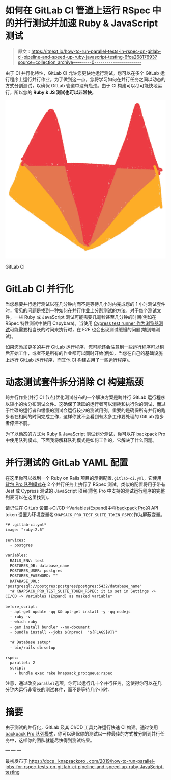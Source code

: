 # 如何在 GitLab CI 管道上运行 RSpec 中的并行测试并加速 Ruby & JavaScript 测试

> 原文：<https://itnext.io/how-to-run-parallel-tests-in-rspec-on-gitlab-ci-pipeline-and-speed-up-ruby-javascript-testing-6fca26817693?source=collection_archive---------0----------------------->

由于 CI 并行化特性，GitLab CI 允许您更快地运行测试。您可以在多个 GitLab 运行程序上运行并行作业。为了做到这一点，您将学习如何在并行任务之间以动态的方式分割测试，以确保 GitLab 管道中没有瓶颈。由于 CI 构建可以尽可能快地运行，所以您的 **Ruby & JS 测试也可以非常快**。

![](img/222ccda752dce145cb0871791b9a8524.png)

GitLab CI

# GitLab CI 并行化

当您想要并行运行测试以在几分钟内而不是等待几小时内完成您的 1 小时测试套件时，常见的问题是找到一种如何在并行作业上分割测试的方法。对于每个测试文件，一些 Ruby 或 JavaScript 测试可能需要几毫秒甚至几分钟的时间(例如在 RSpec 特性测试中使用 Capybara)。当使用 [Cypress test runner 作为浏览器测试](https://docs.knapsackpro.com/2019/cypress-parallel-testing-with-jenkins-pipeline-stages)可能需要相当长的时间来执行时，在 E2E 也会出现测试缓慢的问题(端到端测试)。

如果您添加更多的并行 GitLab 运行程序，您可能还会注意到一些运行程序可以稍后开始工作，或者不是所有的作业都可以同时开始(例如，当您在自己的基础设施上运行 GitLab 运行程序，而其他 CI 构建占用了一些运行程序)。

# 动态测试套件拆分消除 CI 构建瓶颈

跨并行作业(并行 CI 节点)优化测试分布的一个解决方案是跨并行 GitLab 运行程序以较小的块分布测试文件。这确保了活跃的运行者可以消耗和执行你的测试，而过于忙碌的运行者和缓慢的测试会运行较少的测试用例。重要的是确保所有并行的跑步者在相同的时间完成工作，这样你就不会看到有太多工作要处理的 GitLab 跑步者停滞不前。

为了以动态的方式为 Ruby & JavaScript 测试划分测试，你可以在 backpack Pro 中使用队列模式。下面我将解释队列模式是如何工作的，它解决了什么问题。

# 并行测试的 GitLab YAML 配置

在这里你可以找到一个 Ruby on Rails 项目的示例配置`.gitlab-ci.yml`，它使用[背包 Pro 队列模式](https://knapsackpro.com/?utm_source=medium&utm_medium=blog_post&utm_campaign=how-to-run-parallel-jobs-for-rspec-tests-on-gitlab-ci-pipeline-and-speed-up-ruby-javascript-testing)在 2 个并行任务上执行了 RSpec 测试。类似的配置将用于带有 Jest 或 Cypress 测试的 JavaScript 项目(背包 Pro 中支持的测试运行程序的完整列表可以在这里找到)。

请记住在 GitLab 设置->CI/CD->Variables(Expand)中将[backpack Pro](https://knapsackpro.com/?utm_source=medium&utm_medium=blog_post&utm_campaign=how-to-run-parallel-jobs-for-rspec-tests-on-gitlab-ci-pipeline-and-speed-up-ruby-javascript-testing)的 API token 设置为环境变量名`KNAPSACK_PRO_TEST_SUITE_TOKEN_RSPEC`作为屏蔽变量。

```
*# .gitlab-ci.yml*
image: "ruby:2.6"

services:
  - postgres

variables:
  RAILS_ENV: test
  POSTGRES_DB: database_name
  POSTGRES_USER: postgres
  POSTGRES_PASSWORD: ""
  DATABASE_URL: "postgresql://postgres:postgres@postgres:5432/database_name"
  *# KNAPSACK_PRO_TEST_SUITE_TOKEN_RSPEC: it is set in Settings -> CI/CD -> Variables (Expand) as masked variable*

before_script:
  - apt-get update -qq && apt-get install -y -qq nodejs
  - ruby -v
  - which ruby
  - gem install bundler --no-document
  - bundle install --jobs $(nproc)  "${FLAGS[@]}"

  *# Database setup*
  - bin/rails db:setup

rspec:
  parallel: 2
  script:
    - bundle exec rake knapsack_pro:queue:rspec
```

注意，通过改变`parallel`选项，你可以运行几十个并行任务，这使得你可以在几分钟内运行非常长的测试套件，而不是等待几个小时。

# 摘要

由于测试的并行化，GitLab 及其 CI/CD 工具允许运行快速 CI 构建。通过使用[backpack Pro 队列模式](https://knapsackpro.com/?utm_source=medium&utm_medium=blog_post&utm_campaign=how-to-run-parallel-jobs-for-rspec-tests-on-gitlab-ci-pipeline-and-speed-up-ruby-javascript-testing)，你可以确保你的测试以一种最佳的方式被分割到并行任务中，这样你的团队就能尽快得到测试结果。

— — —

最初发布于:[https://docs . knapsackpro . com/2019/how-to-run-parallel-jobs-for-rspec-tests-on-git lab-ci-pipeline-and-speed-up-ruby-JavaScript-testing](https://docs.knapsackpro.com/2019/how-to-run-parallel-jobs-for-rspec-tests-on-gitlab-ci-pipeline-and-speed-up-ruby-javascript-testing)
